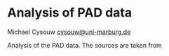 # Analysis of PAD data

Michael Cysouw <cysouw@uni-marburg.de>

Analysis of the PAD data. The sources are taken from 